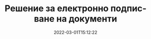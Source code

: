 ---
############################# Static ############################
layout: "product"
date: 2022-03-01T15:12:22
draft: false
#operation: 
#signaturetype: 
#fileformat: 
#productName: Java
lang: bg
#productCode: java
#otherformats: 
#breadcrumb: Put  signature on  for Java
product: "Signature"
product_tag: "signature"

############################# Head ############################
head_title: "C# .NET, Java, Node.js приложения за цифров подпис"
head_description: "Интегрирайте електронни подписи в .NET, Java или Node.js приложения с GroupDocs.Signature. Подпишете популярни формати на бизнес документи."

############################# Header ############################
title: "Решение за електронно подписване на документи"
description: "Подписвайте цифрови документи и изображения на всяка платформа, като използвате нашите гъвкави API и базирани на приложения решения за програмисти и крайни потребители."

############################# APIs ###############################
apis:
  enable: true

  api:
    # api loop
    - title: "GroupDocs.Signature High Code API включва"
      link: "/signature/"
      label: "Вижте всички API с висок код"
      api_product:
        # api_product loop
        - link: "/signature/net/"
          img_alt: "GroupDocs.Signature for .NET"
          image: "/border/groupdocs-signature-net.svg"
          product: "GroupDocs.Signature for"
          platform: ".NET"
          content: "Вътрешен .NET API за добавяне, търсене и проверка на най-популярните типове цифрови подписи към Microsoft Office, PDF, изображения и различни други формати в .NET приложения."

        # api_product loop
        - link: "/signature/java/"
          img_alt: "GroupDocs.Signature for Java"
          image: "/border/groupdocs-signature-java.svg"
          product: "GroupDocs.Signature for"
          platform: "Java"
          content: "Дайте възможност на Java приложенията с възможности за eSignature за цифрово подписване на широк набор от документи и изображения на всяка операционна система с инсталиран JDK."

        # api_product loop
        - link: "/signature/nodejs-java/"
          img_alt: "GroupDocs.Signature for Node.js via Java"
          image: "/border/groupdocs-signature-nodejs-java.svg"
          product: "GroupDocs.Signature for"
          platform: "Node.js"
          content: "Нашето решение Node.js разширява вашите бизнес приложения с цифрово подписване. Лесно поставяйте електронни подписи върху популярни документи и формати на изображения."

    # api loop
    - title: "GroupDocs.Signature Low Code API включва"
      link: "https://products.groupdocs.cloud/signature"
      label: "Вижте всички API с нисък код"
      api_product:
        # api_product loop
        - link: "https://products.groupdocs.cloud/signature/curl"
          img_alt: "GroupDocs.Signature Cloud for cURL"
          image: "https://www.groupdocs.cloud/templates/groupdocscloud/images/sdk/272x272/groupdocs_signature-for-curl.png"
          product: "GroupDocs.Signature"
          platform: "Cloud for cURL"
          content: "Работете с cURL RESTful API за подписване на документи, за да добавяте и манипулирате различни типове подписи във всички популярни формати на документи, включително PDF, Word, Excel и изображения."

        # api_product loop
        - link: "https://products.groupdocs.cloud/signature/net"
          img_alt: "GroupDocs.Signature Cloud SDK for .NET"
          image: "https://www.groupdocs.cloud/templates/groupdocscloud/images/sdk/272x272/groupdocs_signature-for-net.png"
          product: "GroupDocs.Signature"
          platform: "Cloud SDK for .NET"
          content: "Използвайте RESTful API за електронен подпис лесно с .NET SDK, за да управлявате цифровия подпис в редица формати на документи в рамките на .NET приложения."

        # api_product loop
        - link: "https://products.groupdocs.cloud/signature/java"
          img_alt: "GroupDocs.Signature Cloud SDK for Java"
          image: "https://www.groupdocs.cloud/templates/groupdocscloud/images/sdk/272x272/groupdocs_signature-for-java.png"
          product: "GroupDocs.Signature"
          platform: "Cloud SDK for Java"
          content: "Внедрете разширени функции за подписване на документи във вашите Java приложения със специално проектиран SDK за подписване на документи за Java."

    # api loop
    - title: "GroupDocs.Signature Без код Включени приложения"
      link: "https://products.groupdocs.app/signature"
      label: "Вижте всички приложения без код"
      api_product:
        # api_product loop
        - link: "https://products.groupdocs.app/signature/total"
          img_alt: "GroupDocs.Signature Total"
          image: "https://www.aspose.cloud/templates/asposeapp/images/products/logo/aspose_signature-app.png"
          product: "GroupDocs.Signature"
          platform: "Total"
          content: "Подпишете Microsoft Word, Excel, PowerPoint, Visio и PDF файлове с текст, изображение, баркод или QR-код."

        # api_product loop
        - link: "https://products.groupdocs.app/signature/docx"
          img_alt: "GroupDocs.Signature DOCX"
          image: "https://www.aspose.cloud/templates/groupdocsapp/images/products/logo/groupdocs_words-app.png"
          product: "GroupDocs.Signature"
          platform: "DOCX"
          content: "Подписвайте цифрово документи на Word онлайн директно от вашия браузър безплатно."

        # api_product loop
        - link: "https://products.groupdocs.app/signature/pdf"
          img_alt: "GroupDocs.Signature PDF"
          image: "https://www.aspose.cloud/templates/groupdocsapp/images/products/logo/groupdocs_pdf-app.png"
          product: "GroupDocs.Signature"
          platform: "PDF"
          content: "e-Sign PDF файлове с помощта на текст, изображение или баркод от всеки уеб браузър."

############################# Back to top ###############################
back_to_top:
  enable: true
---